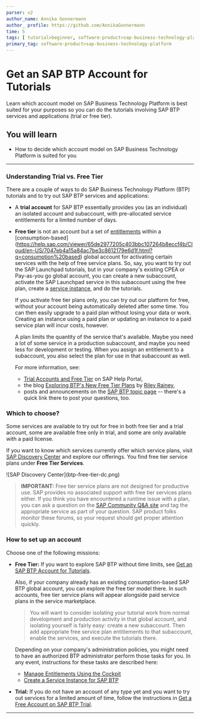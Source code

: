 ```yaml
---
parser: v2
author_name: Annika Gonnermann
author_ profile: https://github.com/AnnikaGonnermann
time: 5
tags: [ tutorial>beginner, software-product>sap-business-technology-platform, tutorial>free-tier]
primary_tag: software-product>sap-business-technology-platform
---
```


# Get an SAP BTP Account for Tutorials
<!-- description --> Learn which account model on SAP Business Technology Platform is best suited for your purposes so you can do the tutorials involving SAP BTP services and applications (trial or free tier).

## You will learn
  - How to decide which account model on SAP Business Technology Platform is suited for you

---

### Understanding Trial vs. Free Tier


There are a couple of ways to do SAP Business Technology Platform (BTP) tutorials and to try out SAP BTP services and applications:

- A **trial account** for SAP BTP essentially provides you (as an individual) an isolated account and subaccount, with pre-allocated service entitlements for a limited number of days.

- **Free tier** is not an account but a set of [entitlements](https://help.sap.com/viewer/65de2977205c403bbc107264b8eccf4b/Cloud/en-US/00aa2c23479d42568b18882b1ca90d79.html) within a [consumption-based] (https://help.sap.com/viewer/65de2977205c403bbc107264b8eccf4b/Cloud/en-US/7047eb4a15a84ac7be3c8612179e6d1f.html?q=consumption%20based) global account for activating certain services with the help of free service plans. So, say, you want to try out the SAP Launchpad tutorials, but in your company's existing  CPEA or Pay-as-you go global account, you can create a new subaccount, activate the SAP Launchpad service in this subaccount using the free plan, create a [service instance](https://help.sap.com/viewer/65de2977205c403bbc107264b8eccf4b/Cloud/en-US/d1d0fc8e78474494a59caad02259ec7e.html), and do the tutorials.

    If you activate free tier plans only, you can try out our platform for free, without your account being automatically deleted after some time. You can then easily upgrade to a paid plan without losing your data or work. Creating an instance using a paid plan or updating an instance to a paid service plan will incur costs, however.

    A plan limits the quantity of the service that's available.  Maybe you need a lot of some service in a production subaccount, and maybe you need less for development or testing.  When you assign an entitlement to a subaccount, you also select the plan for use in that subaccount as well.

    For more information, see:

    - [Trial Accounts and Free Tier](https://help.sap.com/viewer/65de2977205c403bbc107264b8eccf4b/Cloud/en-US/046f127f2a614438b616ccfc575fdb16.html?q=free%20tier) on SAP Help Portal,
    - the blog [Exploring BTP's New Free Tier Plans](https://blogs.sap.com/2021/07/01/exploring-btps-new-free-tier-plans) by [Riley Rainey](https://people.sap.com/riley.rainey),
    - posts and announcements on the [SAP BTP topic page](https://community.sap.com/topics/business-technology-platform) -- there's a quick link there to post your questions, too.




### Which to choose?


Some services are available to try out for free in both free tier and a trial account, some are available free only in trial, and some are only available with a paid license.

If you want to know which services currently offer which service plans, visit [SAP Discovery Center](https://discovery-center.cloud.sap/#/serviceCatalog?provider=all&regions=all&category=freetierservices) and explore our offerings. You find free tier service plans under **Free Tier Services**.

 <!-- border -->![SAP Discovery Center](btp-free-tier-dc.png)

>**IMPORTANT:** Free tier service plans are not designed for productive use. SAP provides no associated support with free tier services plans either.  If you think you have encountered a runtime issue with a plan, you can ask a question on the [SAP Community Q&A site](https://answers.sap.com/index.html) and tag the appropriate service as part of your question.  SAP product folks monitor these forums, so your request should get proper attention quickly.


### How to set up an account


Choose one of the following missions:

- **Free Tier:** If you want to explore SAP BTP without time limits, see [Get an SAP BTP Account for Tutorials](btp-cockpit-setup).

    Also, if your company already has an existing consumption-based SAP BTP global account, you can explore the free tier model there. In such accounts, free tier service plans will appear alongside paid service plans in the service marketplace.

    > You will want to consider isolating your tutorial work from normal development and production activity in that global account, and isolating yourself is fairly easy: create a new subaccount. Then add appropriate free service plan entitlements to that subaccount, enable the services, and execute the tutorials there.

    Depending on your company's administration policies, you might need to have an authorized BTP administrator perform those tasks for you. In any event, instructions for these tasks are described here:

    - [Manage Entitlements Using the Cockpit](btp-cockpit-entitlements)
    - [Create a Service Instance for SAP BTP](btp-cockpit-instances)

- **Trial:** If you do not have an account of any type yet and you want to try out services for a limited amount of time, follow the instructions in [Get a Free Account on SAP BTP Trial](hcp-create-trial-account).






---
